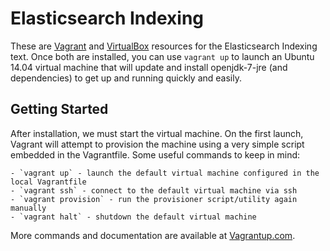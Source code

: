 # Elasticsearch Indexing

These are [Vagrant](https://www.vagrantup.com/downloads.html) and [VirtualBox](https://www.virtualbox.org/wiki/Downloads) resources for the Elasticsearch Indexing text. Once both are installed, you can use `vagrant up` to launch an Ubuntu 14.04 virtual machine that will update and install openjdk-7-jre (and dependencies) to get up and running quickly and easily.

## Getting Started

After installation, we must start the virtual machine. On the first launch, Vagrant will attempt to provision the machine using a very simple script embedded in the Vagrantfile. Some useful commands to keep in mind:

    - `vagrant up` - launch the default virtual machine configured in the local Vagrantfile
    - `vagrant ssh` - connect to the default virtual machine via ssh
    - `vagrant provision` - run the provisioner script/utility again manually
    - `vagrant halt` - shutdown the default virtual machine

More commands and documentation are available at [Vagrantup.com](https://docs.vagrantup.com/v2/getting-started/).

